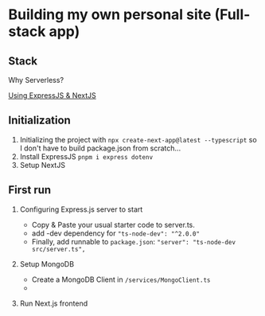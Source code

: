 
# Building my own personal site (Full-stack app)

## Stack
Why Serverless?

[Using ExpressJS & NextJS](https://vercel.com/guides/using-express-with-vercel)

## Initialization

1. Initializing the project with ``npx create-next-app@latest --typescript`` so I don't have to build package.json from scratch...
2. Install ExpressJS ``pnpm i express dotenv``
3. Setup NextJS


## First run

1. Configuring Express.js server to start
   - Copy & Paste your usual starter code to server.ts.
   - add -dev dependency for `"ts-node-dev": "^2.0.0"`
   - Finally, add runnable to `package.json`:  ``"server": "ts-node-dev src/server.ts",`` 
   
2. Setup MongoDB 
    - Create a MongoDB Client in `/services/MongoClient.ts`
    - 
3. Run Next.js frontend
